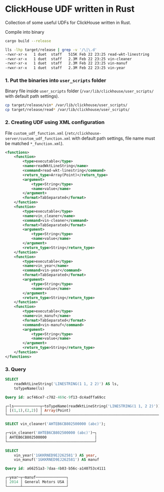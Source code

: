 # ClickHouse UDF written in Rust 

Collection of some useful UDFs for ClickHouse written in Rust.

Compile into binary

```bash
cargo build --release

lls -lhp target/release | grep -v '/\|\.d'
-rwxr-xr-x   1 duet  staff   515K Feb 22 23:25 read-wkt-linestring
-rwxr-xr-x   1 duet  staff   2.3M Feb 22 23:25 vin-cleaner
-rwxr-xr-x   1 duet  staff   2.3M Feb 22 23:25 vin-manuf
-rwxr-xr-x   1 duet  staff   2.3M Feb 22 23:25 vin-year
```

### 1. Put the binaries into `user_scripts` folder

Binary file inside `user_scripts` folder (`/var/lib/clickhouse/user_scripts/` with default path settings).

```bash
cp target/release/vin* /var/lib/clickhouse/user_scripts/
cp target/release/read* /var/lib/clickhouse/user_scripts/
```

### 2. Creating UDF using XML configuration

File `custom_udf_function.xml` (`/etc/clickhouse-server/custom_udf_function.xml` with default path settings,
file name must be matched `*_function.xml`).


```xml
<functions>
    <function>
        <type>executable</type>
        <name>readWktLineString</name>
        <command>read-wkt-linestring</command>
        <return_type>Array(Point)</return_type>
        <argument>
            <type>String</type>
            <name>value</name>
        </argument>
        <format>TabSeparated</format>
    </function>
    <function>
        <type>executable</type>
        <name>vin_cleaner</name>
        <command>vin-cleaner</command>
        <format>TabSeparated</format>
        <argument>
            <type>String</type>
            <name>value</name>
        </argument>
        <return_type>String</return_type>
    </function>
    <function>
        <type>executable</type>
        <name>vin_year</name>
        <command>vin-year</command>
        <format>TabSeparated</format>
        <argument>
            <type>String</type>
            <name>value</name>
        </argument>
        <return_type>String</return_type>
    </function>
    <function>
        <type>executable</type>
        <name>vin_manuf</name>
        <format>TabSeparated</format>
        <command>vin-manuf</command>
        <argument>
            <type>String</type>
            <name>value</name>
        </argument>
        <return_type>String</return_type>
    </function>
</functions>
```

### 3. Query

```sql
SELECT
    readWktLineString('LINESTRING(1 1, 2 2)') AS ls,
    toTypeName(ls)

Query id: acf46ce7-c782-469c-9f13-dc4adffa69cc

┌─ls────────────┬─toTypeName(readWktLineString('LINESTRING(1 1, 2 2)'))─┐
│ [(1,1),(2,2)] │ Array(Point)                                          │
└───────────────┴───────────────────────────────────────────────────────┘
```


```sql
SELECT vin_cleaner('AHTEB6CB802500000 (abc)');

┌─vin_cleaner('AHTEB6CB802500000 (abc)')─┐
│ AHTEB6CB802500000                      │
└────────────────────────────────────────┘

SELECT
    vin_year('1GKKRNED9EJ262581') AS year,
    vin_manuf('1GKKRNED9EJ262581') AS manuf

Query id: a66251a3-7daa-4b03-b56c-a140753c4111

┌─year─┬─manuf──────────────┐
│ 2014 │ General Motors USA │
└──────┴────────────────────┘
```
